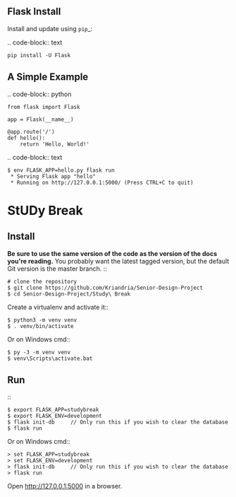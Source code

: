 Flask Install
-------
Install and update using `pip`_:

.. code-block:: text

    pip install -U Flask


A Simple Example
----------------

.. code-block:: python

    from flask import Flask

    app = Flask(__name__)

    @app.route('/')
    def hello():
        return 'Hello, World!'

.. code-block:: text

    $ env FLASK_APP=hello.py flask run
     * Serving Flask app "hello"
     * Running on http://127.0.0.1:5000/ (Press CTRL+C to quit)




StUDy Break
======

Install
-------

**Be sure to use the same version of the code as the version of the docs
you're reading.** You probably want the latest tagged version, but the
default Git version is the master branch. ::

    # clone the repository
    $ git clone https://github.com/Kriandria/Senior-Design-Project
    $ cd Senior-Design-Project/Study\ Break

Create a virtualenv and activate it::

    $ python3 -m venv venv
    $ . venv/bin/activate

Or on Windows cmd::

    $ py -3 -m venv venv
    $ venv\Scripts\activate.bat

Run
---

::

    $ export FLASK_APP=studybreak
    $ export FLASK_ENV=development
    $ flask init-db     // Only run this if you wish to clear the database
    $ flask run

Or on Windows cmd::

    > set FLASK_APP=studybreak
    > set FLASK_ENV=development
    > flask init-db     // Only run this if you wish to clear the database
    > flask run

Open http://127.0.0.1:5000 in a browser.
